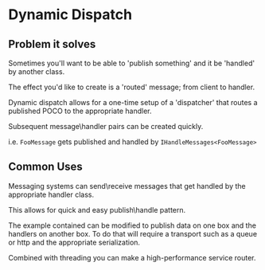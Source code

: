 # Dynamic Dispatch

## Problem it solves
Sometimes you'll want to be able to 'publish something' and it be 'handled' by another class.

The effect you'd like to create is a 'routed' message; from client to handler.

Dynamic dispatch allows for a one-time setup of a 'dispatcher' that routes a published POCO to the appropriate handler.

Subsequent message\handler pairs can be created quickly.

i.e. `FooMessage` gets published and handled by `IHandleMessages<FooMessage>`

## Common Uses

Messaging systems can send\receive messages that get handled by the appropriate handler class. 

This allows for quick and easy publish\handle pattern.

The example contained can be modified to publish data on one box and the handlers on another box. To do that will require a transport such as a queue or http and the appropriate serialization.

Combined with threading you can make a high-performance service router.
